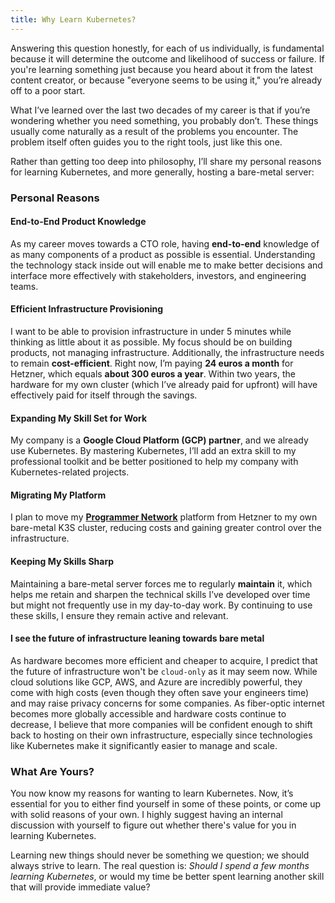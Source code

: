 ```yaml
---
title: Why Learn Kubernetes?
---
```


Answering this question honestly, for each of us individually, is fundamental because it will determine the outcome and likelihood of success or failure. If you're learning something just because you heard about it from the latest content creator, or because "everyone seems to be using it," you’re already off to a poor start.

What I’ve learned over the last two decades of my career is that if you’re wondering whether you need something, you probably don’t. These things usually come naturally as a result of the problems you encounter. The problem itself often guides you to the right tools, just like this one.

Rather than getting too deep into philosophy, I’ll share my personal reasons for learning Kubernetes, and more generally, hosting a bare-metal server:

### Personal Reasons

#### End-to-End Product Knowledge

As my career moves towards a CTO role, having **end-to-end** knowledge of as many components of a product as possible is essential. Understanding the technology stack inside out will enable me to make better decisions and interface more effectively with stakeholders, investors, and engineering teams.

#### Efficient Infrastructure Provisioning

I want to be able to provision infrastructure in under 5 minutes while thinking as little about it as possible. My focus should be on building products, not managing infrastructure. Additionally, the infrastructure needs to remain **cost-efficient**. Right now, I’m paying **24 euros a month** for Hetzner, which equals **about 300 euros a year**. Within two years, the hardware for my own cluster (which I’ve already paid for upfront) will have effectively paid for itself through the savings.

#### Expanding My Skill Set for Work

My company is a **Google Cloud Platform (GCP) partner**, and we already use Kubernetes. By mastering Kubernetes, I’ll add an extra skill to my professional toolkit and be better positioned to help my company with Kubernetes-related projects.

#### Migrating My Platform

I plan to move my [**Programmer Network**](https://programmer.network) platform from Hetzner to my own bare-metal K3S cluster, reducing costs and gaining greater control over the infrastructure.

#### Keeping My Skills Sharp

Maintaining a bare-metal server forces me to regularly **maintain** it, which helps me retain and sharpen the technical skills I’ve developed over time but might not frequently use in my day-to-day work. By continuing to use these skills, I ensure they remain active and relevant.

#### I see the future of infrastructure leaning towards bare metal

As hardware becomes more efficient and cheaper to acquire, I predict that the future of infrastructure won't be `cloud-only` as it may seem now. While cloud solutions like GCP, AWS, and Azure are incredibly powerful, they come with high costs (even though they often save your engineers time) and may raise privacy concerns for some companies. As fiber-optic internet becomes more globally accessible and hardware costs continue to decrease, I believe that more companies will be confident enough to shift back to hosting on their own infrastructure, especially since technologies like Kubernetes make it significantly easier to manage and scale.

### What Are Yours?

You now know my reasons for wanting to learn Kubernetes. Now, it’s essential for you to either find yourself in some of these points, or come up with solid reasons of your own. I highly suggest having an internal discussion with yourself to figure out whether there's value for you in learning Kubernetes.

Learning new things should never be something we question; we should always strive to learn. The real question is: _Should I spend a few months learning Kubernetes_, or would my time be better spent learning another skill that will provide immediate value?
